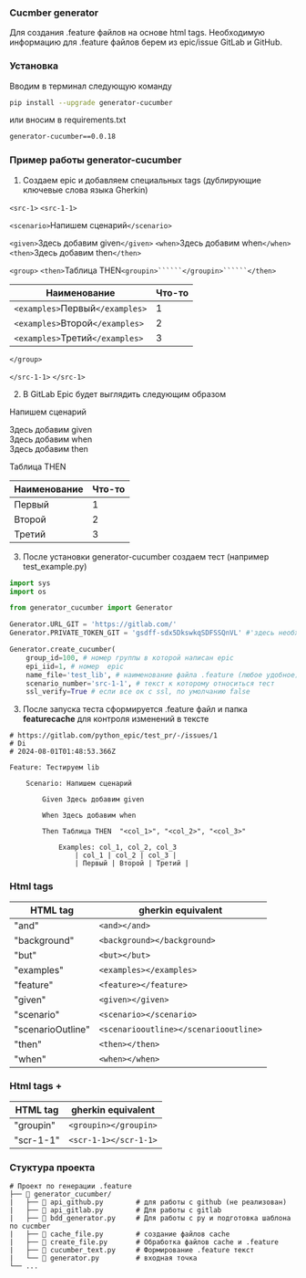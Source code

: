 ### Cucmber generator

Для создания .feature файлов на основе html tags. Необходимую информацию для .feature файлов берем из epic/issue GitLab и GitHub.


### Установка

Вводим в терминал следующую команду
```bash
pip install --upgrade generator-cucumber
```
или вносим в requirements.txt

```bash
generator-cucumber==0.0.18
```

### Пример работы generator-cucumber

1. Создаем epic и добавляем специальных tags (дублирующие ключевые слова языка Gherkin)

```<src-1>```
```<src-1-1>```

```<scenario>```Напишем сценарий```</scenario>```

```<given>```Здесь добавим given```</given>```
```<when>```Здесь добавим when```</when>```
```<then>```Здесь добавим then```</then>```

```<group>```
```<then>```Таблица THEN```<groupin>``````</groupin>``````</then>```

|Наименование                     |Что-то|
|---------------------------------|------|
|```<examples>```Первый```</examples>```      |1     |
|```<examples>```Второй```</examples>```      |2     |
|```<examples>```Третий```</examples>```      |3     |

```</group>```

```</src-1-1>```
```</src-1>```  

2. В GitLab Epic будет выглядить следующим образом

<src-1>
<src-1-1>

<scenario>Напишем сценарий</scenario>  

<given>Здесь добавим given</given>  
<when>Здесь добавим when</when>  
<then>Здесь добавим then</then>  

<group>
<then>Таблица THEN <groupin></groupin></then>  

|Наименование                     |Что-то|
|---------------------------------|------|
|<examples>Первый</examples>      |1     |
|<examples>Второй</examples>      |2     |
|<examples>Третий</examples>      |3     |

</group>

</src-1-1>
</src-1>

3. После установки generator-cucumber создаем тест (например test_example.py)

```python
import sys
import os

from generator_cucumber import Generator

Generator.URL_GIT = 'https://gitlab.com/'
Generator.PRIVATE_TOKEN_GIT = 'gsdff-sdx5DkswkqSDFSSQnVL' #'здесь необходим ваш access token (для примeра)

Generator.create_cucumber(
    group_id=100, # номер группы в которой написан epic
    epi_iid=1, # номер  epic
    name_file='test_lib', # наименование файла .feature (любое удобное)
    scenario_number='src-1-1', # текст к которому относиться тест
    ssl_verify=True # если все ок с ssl, по умолчанию false
```

3. После запуска теста сформируется .feature файл и папка __featurecache__ для контроля изменений в тексте 

```
# https://gitlab.com/python_epic/test_pr/-/issues/1
# Di
# 2024-08-01T01:48:53.366Z

Feature: Тестируем lib

    Scenario: Напишем сценарий

        Given Здесь добавим given

        When Здесь добавим when

        Then Таблица THEN  "<col_1>", "<col_2>", "<col_3>"
 
            Examples: col_1, col_2, col_3
                | col_1 | col_2 | col_3 |
                | Первый | Второй | Третий |
```

### Html tags
|  HTML tag          | gherkin equivalent                         |
|--------------------|--------------------------------------------|
|"and"               |```<and></and>```                           |
|"background"        |```<background></background>```             |
|"but"               |```<but></but>```                           |
|"examples"          |```<examples></examples>```                 |
|"feature"           |```<feature></feature>```                   |
|"given"             |```<given></given>```                       |
|"scenario"          |```<scenario></scenario>```                 |
|"scenarioOutline"   |```<scenariooutline></scenariooutline>```   |
|"then"              |```<then></then>```                         |
|"when"              |```<when></when>```                         |

### Html tags +
|  HTML tag          | gherkin equivalent                         |
|--------------------|--------------------------------------------|
|"groupin"           |```<groupin></groupin>```                   |
|"scr-1-1"           |```<scr-1-1></scr-1-1>```                      

### Стуктура проекта
```
# Проект по генерации .feature
├── 📁 generator_cucumber/
|   ├── 🐍 api_github.py        # для работы с github (не реализован)
|   ├── 🐍 api_gitlab.py        # Для работы с gitlab
|   ├── 🐍 bdd_generator.py     # Для работы с py и подготовка шаблона по cucmber
|   ├── 🐍 cache_file.py        # создание файлов cache
|   ├── 🐍 create_file.py       # Обработка файлов cache и .feature
|   ├── 🐍 cucumber_text.py     # Формирование .feature текст
|   └── 🐍 generator.py         # входная точка
└── ... 
```